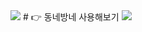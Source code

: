 <img src="https://capsule-render.vercel.app/api?type=waving&color=00A3FF&height=100&section=header" />
# 👉 동네방네 사용해보기




<img src="https://capsule-render.vercel.app/api?type=waving&color=00A3FF&height=100&section=footer" />
